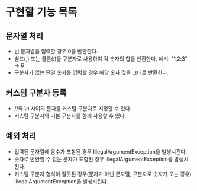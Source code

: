 # 구현할 기능 목록

## 문자열 처리

- 빈 문자열을 입력할 경우 0을 반환한다.
- 쉼표(,) 또는 콜론(:)을 구분자로 사용하여 각 숫자의 합을 반환한다. 예시: "1,2:3" → 6
- 구분자가 없는 단일 숫자를 입력할 경우 해당 숫자 값을 그대로 반환한다.

## 커스텀 구분자 등록

- //와 \n 사이의 문자를 커스텀 구분자로 지정할 수 있다.
- 커스텀 구분자와 기본 구분자를 함께 사용할 수 있다.

## 예외 처리

- 입력된 문자열에 음수가 포함된 경우 IllegalArgumentException을 발생시킨다.
- 숫자로 변환할 수 없는 문자가 포함된 경우 IllegalArgumentException을 발생시킨다.
- 커스텀 구분자 형식이 잘못된 경우(문자가 아닌 문자열, 구분자로 숫자가 오는 경우) IllegalArgumentException을 발생시킨다.